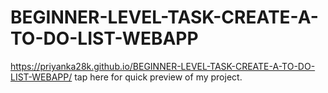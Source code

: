 # BEGINNER-LEVEL-TASK-CREATE-A-TO-DO-LIST-WEBAPP

https://priyanka28k.github.io/BEGINNER-LEVEL-TASK-CREATE-A-TO-DO-LIST-WEBAPP/  tap here for quick preview of my project.
